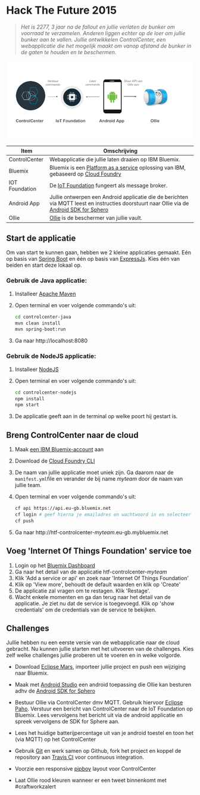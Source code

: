 # Hack The Future 2015
> *Het is 2277, 3 jaar na de fallout en jullie verlaten de bunker om voorraad te verzamelen. Anderen liggen
echter op de loer om jullie bunker aan te vallen. Jullie ontwikkelen ControlCenter, een webapplicatie die het mogelijk maakt om vanop 
afstand de bunker in de gaten te houden en te beschermen.*

![HackTheSFuture](HackTheFuture.png)

Item | Omschrijving
------------- | -------------
ControlCenter  | Webapplicatie die jullie laten draaien op IBM Bluemix.
Bluemix | Bluemix is een [Platform as a service](https://en.wikipedia.org/wiki/Platform_as_a_service) oplossing van IBM, gebaseerd op [Cloud Foundry](https://www.cloudfoundry.org/)
IOT Foundation | De [IoT Foundation](https://www.ng.bluemix.net/docs/#services/IoT/index.html) fungeert als message broker.
Android App | Jullie ontwerpen een Android applicatie die de berichten via MQTT leest en instructies doorstuurt naar Ollie via de [Android SDK for Sphero](https://github.com/orbotix/Sphero-Android-SDK)
Ollie | [Ollie](http://www.sphero.com/ollie) is de beschermer van jullie vault. 

## Start de applicatie
Om van start te kunnen gaan, hebben we 2 kleine applicaties gemaakt. Eén op basis van [Spring Boot](http://projects.spring.io/spring-boot) en één op basis van [ExpressJs](http://expressjs.com). Kies één van beiden en start deze lokaal op. 

### Gebruik de Java applicatie:
1. Installeer [Apache Maven](https://maven.apache.org/install.html)
2. Open terminal en voer volgende commando's uit:

   ```sh
   cd controlcenter-java
   mvn clean install
   mvn spring-boot:run
   ```

3. Ga naar http://localhost:8080

### Gebruik de NodeJS applicatie:
1. Installeer [NodeJS](https://nodejs.org/en/download/)
2. Open terminal en voer volgende commando's uit:

   ```sh
   cd controlcenter-nodejs
   npm install
   npm start
   ```
   
3. De applicatie geeft aan in de terminal op welke poort hij gestart is.

## Breng ControlCenter naar de cloud
1. Maak [een IBM Bluemix-account](https://console.ng.bluemix.net/registration/) aan
2. Download de [Cloud Foundry CLI](https://github.com/cloudfoundry/cli#downloads)
3. De naam van jullie applicatie moet uniek zijn. Ga daarom naar de `manìfest.yml`file en verander de bij name *myteam* door de naam van jullie team. 
4. Open terminal en voer volgende commando's uit:

   ```sh
   cf api https://api.eu-gb.bluemix.net
   cf login # geef hierna je emailadres en wachtwoord in en selecteer space 'dev'
   cf push
   ```
5. Ga naar http://htf-controlcenter-*myteam*.eu-gb.mybluemix.net

## Voeg 'Internet Of Things Foundation' service toe
1. Login op het [Bluemix Dashboard](https://console.eu-gb.bluemix.net)
2. Ga naar het detail van de applicatie htf-controlcenter-*myteam*
3. Klik 'Add a service or api' en zoek naar 'Internet Of Things Foundation'
4. Klik op 'View more', behoudt de default waarden en klik op 'Create'
5. De applicatie zal vragen om te restagen. Klik 'Restage'. 
6. Wacht enkele momenten en ga dan terug naar het detail van de applicatie. Je ziet nu dat de service is toegevoegd. Klik op 'show credentials' om de credentials van de service te bekijken.

## Challenges
Jullie hebben nu een eerste versie van de webapplicatie naar de cloud gebracht. Nu kunnen jullie starten met het uitvoeren van de challenges. Kies zelf welke challenges jullie proberen uit te voeren en in welke volgorde. 

- Download [Eclipse Mars](http://www.eclipse.org/downloads), importeer jullie project en push een wijziging naar Bluemix.

- Maak met [Android Studio](http://developer.android.com/sdk/index.html) een android toepassing die Ollie kan besturen adhv de [Android SDK for Sphero](https://github.com/orbotix/Sphero-Android-SDK)

- Bestuur Ollie via ControlCenter dmv MQTT. Gebruik hiervoor [Eclipse Paho](https://www.eclipse.org/paho). Verstuur een bericht van ControlCenter naar de IoT Foundation op Bluemix. Lees vervolgens het bericht uit via de android applicatie en spreek vervolgens de SDK for Sphere aan. 	

- Lees het huidige batterijpercentage uit van je android toestel en toon het (via MQTT) op het ControlCenter

- Gebruik [Git](https://git-scm.com/downloads) en werk samen op Github, fork het project en koppel de repository aan [Travis CI](https://travis-ci.org) voor continuous integration.

- Voorzie een responsive [pipboy](http://vignette3.wikia.nocookie.net/fallout/images/7/76/Pip-Boy_3000.jpg/revision/latest?cb=20110712154420) layout voor ControlCenter

- Laat Ollie rood kleuren wanneer er een tweet binnenkomt met #craftworkzalert
